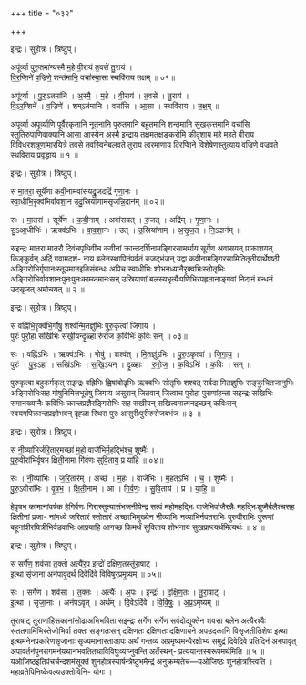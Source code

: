 +++
title = "०३२"

+++


इन्द्रः। सुहोत्रः। त्रिष्टुप्।

अपू॑र्व्या पुरु॒तमा॑न्यस्मै म॒हे वी॒राय॑ त॒वसे॑ तु॒राय॑ ।  
वि॒र॒प्शिने॑ व॒ज्रिणे॒ शन्त॑मानि॒ वचां॑स्या॒सा स्थवि॑राय तक्षम् ॥ ०१॥

अपू॑र्व्या । पु॒रु॒ऽतमा॑नि । अ॒स्मै॒ । म॒हे । वी॒राय॑ । त॒वसे॑ । तु॒राय॑ ।  
वि॒ऽर॒प्शिने॑ । व॒ज्रिणे॑ । शम्ऽत॑मानि । वचां॑सि । आ॒सा । स्थवि॑राय । त॒क्ष॒म् ॥

अपूर्व्या अपूर्व्याणि पूर्वैरकृतानि नूतनानि पुरुतमानि बहुतमानि शन्तमानि सुखकृत्तमानि वचांसि स्तुतिरुपाणिवाक्यानि आसा आस्येन अस्मै इन्द्राय तक्षमतक्षङ्करोमि कीदृशाय महे महते वीराय विविधरशत्रूणांमारयित्रे तवसे तवस्विनेबलवते तुराय त्वरमाणाय दिरप्शिने विशेषेणस्तुत्याय वज्रिणे वज्रवते स्थविराय प्रवृद्धाय ॥ १ ॥

इन्द्रः। सुहोत्रः। त्रिष्टुप्।

स मा॒तरा॒ सूर्ये॑णा कवी॒नामवा॑सयद्रु॒जदद्रिं॑ गृणा॒नः ।  
स्वा॒धीभि॒रृक्व॑भिर्वावशा॒न उदु॒स्रिया॑णामसृजन्नि॒दान॑म् ॥ ०२॥

सः । मा॒तरा॑ । सूर्ये॑ण । क॒वी॒नाम् । अवा॑सयत् । रु॒जत् । अद्रि॑म् । गृ॒णा॒नः ।  
सु॒ऽआ॒धीभिः॑ । ऋक्व॑ऽभिः । वा॒व॒शा॒नः । उत् । उ॒स्रिया॑णाम् । अ॒सृ॒ज॒त् । नि॒ऽदान॑म् ॥

सइन्द्रः मातरा मातरौ दिवंचपृथिवींच कवीनां क्रान्तदर्शिनामङ्गिरसामर्थाय सूर्येण अवासयत् प्राकाशयत् किङ्कुर्वन् अद्रिं गवामदर्श- नाय बलेनस्थापितंपर्वतं रुजद्भंजन् यद्वा कवीनामङ्गिरसामितितृतीयार्थेषष्ठी अङ्गिरोभिर्गृणानःस्तूयमानइतिसंबन्धः अपिच स्वाधीभिः शोभनध्यानैरृक्वभिःस्तोतृभिः अङ्गिरोभिर्वावशानःपुनःपुनःकाम्य्दमानःसन् उस्रियाणां बलस्यभृत्यैःपणिभिरपहृतानाङ्गवां निदानं बन्धनं उदसृजत् अमोचयत् ॥ २ ॥

इन्द्रः। सुहोत्रः। त्रिष्टुप्।

स वह्नि॑भि॒रृक्व॑भि॒र्गोषु॒ शश्व॑न्मि॒तज्ञु॑भिः पुरु॒कृत्वा॑ जिगाय ।  
पुरः॑ पुरो॒हा सखि॑भिः सखी॒यन्दृ॒ळ्हा रु॑रोज क॒विभिः॑ क॒विः सन् ॥ ०३॥

सः । वह्नि॑ऽभिः । ऋक्व॑ऽभिः । गोषु॑ । शश्व॑त् । मि॒तज्ञु॑ऽभिः । पु॒रु॒ऽकृत्वा॑ । जि॒गा॒य॒ ।  
पुरः॑ । पु॒रः॒ऽहा । सखि॑ऽभिः । स॒खि॒ऽयन् । दृ॒ळ्हाः । रु॒रो॒ज॒ । क॒विऽभिः॑ । क॒विः । सन् ॥

पुरुकृत्वा बहुकर्मकृत् सइन्द्रः वह्रिभिः ह्विषांवोढृभिः ऋक्वभिः सोतृभिः शश्वत् सर्वदा मितज्ञुभिः सङ्कुचितजानुभिः अङ्गिरोभिःसह गोषुनिमित्तभूतेषु जिगाय असुरान् जितवान् जित्वाच पुरोहा पुराणांहन्ता सइन्द्रः सखिभिः समानख्यानैः कविभिः क्रान्तप्रज्ञैरङ्गिरोभिः सह सखीयन् सखित्वमात्मनइच्छन् कविःसन् स्वयमपिक्रान्तप्रज्ञोभवन् दृह्ळा स्थिरा पुरः आसुरीःपुरीरुरोजबभंज ॥ ३ ॥

इन्द्रः। सुहोत्रः। त्रिष्टुप्।

स नी॒व्या॑भिर्जरि॒तार॒मच्छा॑ म॒हो वाजे॑भिर्म॒हद्भि॑श्च॒ शुष्मैः॑ ।  
पु॒रु॒वीरा॑भिर्वृषभ क्षिती॒नामा गि॑र्वणः सुवि॒ताय॒ प्र या॑हि ॥ ०४॥

सः । नी॒व्या॑भिः । ज॒रि॒तार॑म् । अच्छ॑ । म॒हः । वाजे॑भिः । म॒हत्ऽभिः॑ । च॒ । शुष्मैः॑ ।  
पु॒रु॒ऽवीरा॑भिः । वृ॒ष॒भ॒ । क्षि॒ती॒नाम् । आ । गि॒र्व॒णः॒ । सु॒वि॒ताय॑ । प्र । या॒हि॒ ॥

हेवृषभ कामानांवर्षक हेगिर्वणः गिरास्तुत्यासंभजनीयेन्द्र सत्वं महोमहद्भिः वाजेभिर्वाजैरन्नैः महद्भिःशुष्मैर्बलैश्चसह क्षितीनां प्रजा- नांमध्ये जरितारं स्तोतारं अच्छाभिमुख्येन नीव्याभिः नव्याभिर्नवतराभिः पुरुवीराभिः पुरूणां बहूनांवीरयित्रीभिर्वडवाभिः आप्रयाहि आगच्छ किमर्थं सुविताय शोभनाय सुखप्राप्त्यर्थमित्यर्थः ॥ ४ ॥

इन्द्रः। सुहोत्रः। त्रिष्टुप्।

स सर्गे॑ण॒ शव॑सा त॒क्तो अत्यै॑र॒प इन्द्रो॑ दक्षिण॒तस्तु॑रा॒षाट् ।  
इ॒त्था सृ॑जा॒ना अन॑पावृ॒दर्थं॑ दि॒वेदि॑वे विविषुरप्रमृ॒ष्यम् ॥ ०५॥

सः । सर्गे॑ण । शव॑सा । त॒क्तः । अत्यैः॑ । अ॒पः । इन्द्रः॑ । द॒क्षि॒ण॒तः । तु॒रा॒षाट् ।  
इ॒त्था । सृ॒जा॒नाः । अन॑पऽवृत् । अर्थ॑म् । दि॒वेऽदि॑वे । वि॒वि॒षुः॒ । अ॒प्र॒ऽमृ॒ष्यम् ॥

तुराषाट् तुराणांहिसकानांसोढाअभिभविता सइन्द्रः सर्गेण सर्गेण सर्वदोद्युक्तेन शवसा बलेन अत्यैरश्वैः सततगामिभिस्तेजोभिर्वा तक्तः सङ्गतःसन् दक्षिणतः दक्षिणतः दक्षिणायने अपउदकानि विसृजतीतिशेषः इत्था इत्थमनेनप्रकारेणसृजानाः सृज्यमानास्ताआपः अर्थं गन्तव्यं अप्रमृष्यमन्यैरक्षोभ्यं समुद्रं दिवेदिवे प्रतिदिनं अनपावृत् अपावर्तनंपुनरागमनंयथानभवतितथाविविषुःव्याप्नुवन्ति अर्तेस्थन्- प्रत्ययान्तस्यरूपमर्थमिति ॥ ५ ॥यओजिष्ठइतिपंचर्चन्दशमंसूक्तं शुनहोत्रस्यार्षन्त्रैष्टुभमैन्द्रं अनुक्रम्यतेच—यओजिष्ठः शुनहोत्रस्त्विति । महाव्रतेपिनिष्केवल्यउक्तोविनि- योगः ।